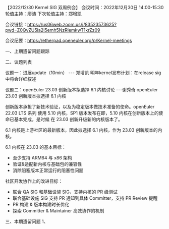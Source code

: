 【2022/12/30 Kernel SIG 双周例会】
会议时间：2022年12月30日 14:00-15:30
轮值主持：廖涛
下次轮值主持：郑增凯

会议链接：https://us06web.zoom.us/j/83523573625?pwd=Z0QvZU5la2I5emh5NzRlemkwT1krZz09
 
会议纪要：https://etherpad.openeuler.org/p/Kernel-meetings

一、上期遗留问题跟踪

二、议题列表

议题一：进展update（10min）  --- 郑增凯
明年kernel发布计划：在release sig中将会详细叙述

议题二：openEuler 23.03 创新版本拟选择 6.1 内核讨论 ---谢秀奇
openEuler 23.03 创新版本拟选择 6.1 内核
 
创新版本承担了新技术验证，以及为稳定版本做技术准备的使命。openEuler 22.03 LTS 系列
使用 5.10 内核，SP1 版本发布在即，5.10 内核在创新版本上的使命已基本完成，是时候
在 23.03 创新升级新的内核版本了。
 
6.1 内核是上游社区的最新版本，因此拟选择 6.1 内核，作为 23.03 创新版本的内核。
 
6.1 内核在 23.03 的基本目标：
 
 - 至少支持 ARM64 与 x86 架构
 - 验证&适配新内核与基础包的兼容性
 - 消除阻塞版本正常运行的阻塞性问题
 
社区开发协作上的改进目标：
 - 联合 QA SIG 和基础设施 SIG，支持内核的 PR 级测试
 - 联合基础设施 SIG 支持 PR 通知到具体 Committer，支持 PR Review 提醒
 - PR 构建 & 版本构建时长优化
 - 探索 Committer & Maintainer 高效协作的机制

三、本期遗留问题
1、